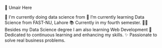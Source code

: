 👋  Umair Here


🔭 I'm currently doing data science from 
🌱  I’m currently learning Data Science from FAST-NU, Lahore
📚 Currently in my fourth semester.
👨‍💻 Besides my Data Science degree I am also learning Web Development 
🌟 Dedicated to continuous learning and enhancing my skills.
✨ Passionate to solve real business problems.

